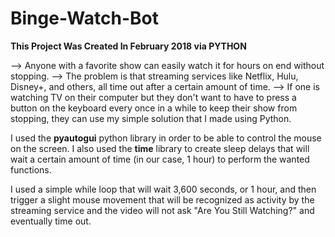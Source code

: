# Binge-Watch-Bot


**This Project Was Created In February 2018 via PYTHON**

--> Anyone with a favorite show can easily watch it for hours on end without stopping. 
--> The problem is that streaming services like Netflix, Hulu, Disney+, and others, all time out after a certain amount of time.
--> If one is watching TV on their computer but they don't want to have to press a button on the keyboard every once in a while to keep their show from stopping, they can use my simple solution that I made using Python.

I used the **pyautogui** python library in order to be able to control the mouse on the screen.
I also used the **time** library to create sleep delays that will wait a certain amount of time (in our case, 1 hour) to perform the wanted functions.

I used a simple while loop that will wait 3,600 seconds, or 1 hour, and then trigger a slight mouse movement that will be recognized as activity by the streaming service and the video will not ask "Are You Still Watching?" and eventually time out. 
